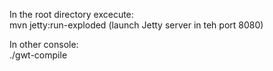 In the root directory excecute: <br>
  mvn jetty:run-exploded (launch Jetty server in teh port 8080)
  
In other console:<br>
  ./gwt-compile
  
